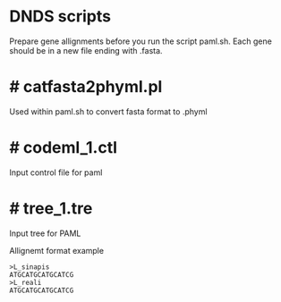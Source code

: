 # DNDS scripts
Prepare gene allignments before you run the script paml.sh. Each gene should be in a new file ending with .fasta. 

# # catfasta2phyml.pl
Used within paml.sh to convert fasta format to .phyml

# # codeml_1.ctl
Input control file for paml

# # tree_1.tre
Input tree for PAML

Allignemt format example
```
>L_sinapis
ATGCATGCATGCATCG
>L_reali
ATGCATGCATGCATCG
```


